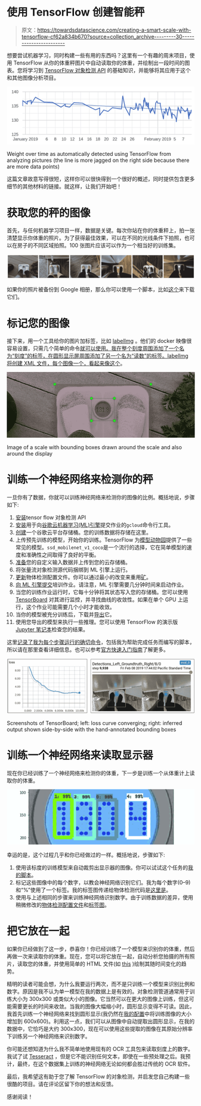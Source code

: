 # 使用 TensorFlow 创建智能秤

> 原文：<https://towardsdatascience.com/creating-a-smart-scale-with-tensorflow-cf62a834b670?source=collection_archive---------30----------------------->

想要尝试机器学习，同时构建一些有用的东西吗？这里有一个有趣的周末项目，使用 TensorFlow 从你的体重秤图片中自动读取你的体重，并绘制出一段时间的图表。您将学习到 [TensorFlow 对象检测 API](https://github.com/tensorflow/models/tree/master/research/object_detection) 的基础知识，并能够将其应用于这个和其他图像分析项目。

![](img/26aa95f8c773ae950c6b7030dd8633b8.png)

Weight over time as automatically detected using TensorFlow from analyzing pictures (the line is more jagged on the right side because there are more data points)

这篇文章故意写得很短，这样你可以很快得到一个很好的概述，同时提供包含更多细节的其他材料的链接。就这样，让我们开始吧！

# 获取您的秤的图像

首先，与任何机器学习项目一样，数据是关键。每次你站在你的体重秤上，拍一张清楚显示你体重的照片。为了获得最佳效果，可以在不同的光线条件下拍照，也可以在房子的不同区域拍照。100 张图片应该可以作为一个相当好的训练集。

![](img/486e38a66bfad75ae73008fb7b582527.png)

如果你的照片被备份到 Google 相册，那么你可以使用一个脚本，比如[这个](https://github.com/xiaowen/weightcheck/blob/master/scale/dlphotos.py)来下载它们。

# 标记您的图像

接下来，用一个工具给你的图片加标签，比如 [labelImg](https://github.com/tzutalin/labelImg) 。他们的 docker 映像很容易设置，只需几个简单的命令[就可以使用。我在整个刻度周围添加了一个名为“刻度”的标签，在圆形显示屏周围添加了另一个名为“读数”的标签。labelImg 将创建 XML 文件，每个图像一个，看起来像](https://github.com/xiaowen/weightcheck/blob/master/labelImg.sh)[这个](https://gist.github.com/xiaowen/6d9bcfa802668d6b0daf0d83d33eb6d6)。

![](img/38732f25eccd14c277e3e69aec3aae5a.png)

Image of a scale with bounding boxes drawn around the scale and also around the display

# 训练一个神经网络来检测你的秤

一旦你有了数据，你就可以训练神经网络来检测你的图像的比例。概括地说，步骤如下:

1.  [安装](https://github.com/tensorflow/models/blob/master/research/object_detection/g3doc/installation.md)tensor flow 对象检测 API
2.  [安装](https://cloud.google.com/sdk/install)用于向[谷歌云机器学习(ML)引擎](https://cloud.google.com/ml-engine/)提交作业的`gcloud`命令行工具。
3.  [创建](https://cloud.google.com/storage/docs/creating-buckets)一个谷歌云平台存储桶。您的训练数据将存储在这里。
4.  上传预先训练的模型，开始你的训练。TensorFlow 为[模型动物园](https://github.com/tensorflow/models/blob/master/research/object_detection/g3doc/detection_model_zoo.md)提供了一些常见的模型。`ssd_mobilenet_v1_coco`是一个流行的选择，它在简单模型的速度和准确性之间取得了良好的平衡。
5.  [准备](https://github.com/tensorflow/models/blob/master/research/object_detection/g3doc/preparing_inputs.md)您的自定义输入数据并上传到您的云存储桶。
6.  将张量流对象检测源代码捆绑到 ML 引擎上运行。
7.  [更新](https://github.com/tensorflow/models/blob/master/research/object_detection/g3doc/configuring_jobs.md)物体检测配置文件。你可以通过最小的改变来重用[矿](https://github.com/xiaowen/weightcheck/blob/master/scale/objdetect.config)。
8.  [向 ML 引擎提交](https://github.com/tensorflow/models/blob/master/research/object_detection/g3doc/running_on_cloud.md)培训作业。请注意，ML 引擎需要几分钟时间来启动作业。
9.  当您的训练作业运行时，它每十分钟将其状态写入您的存储桶。您可以使用 [TensorBoard](https://www.tensorflow.org/guide/summaries_and_tensorboard) 对其进行监控，并寻找曲线的收敛性。如果在单个 GPU 上运行，这个作业可能需要几个小时才能收敛。
10.  当你的模型被充分训练后，下载并[导出](https://github.com/tensorflow/models/blob/master/research/object_detection/g3doc/exporting_models.md)它。
11.  使用您导出的模型来执行一些推理。您可以使用 TensorFlow 的演示版 [Jupyter 笔记本](https://github.com/tensorflow/models/blob/master/research/object_detection/object_detection_tutorial.ipynb)检查您的结果。

这里[记录了我为每个步骤运行的确切命令](https://github.com/xiaowen/weightcheck/blob/master/setup.sh)，包括我为帮助完成任务而编写的脚本，所以请在那里查看详细信息。也可以参考[官方快速入门指南](https://github.com/tensorflow/models/blob/master/research/object_detection/g3doc/running_pets.md)了解更多。

![](img/40916a656136d1c9b35f1972cfea54ba.png)

Screenshots of TensorBoard; left: loss curve converging; right: inferred output shown side-by-side with the hand-annotated bounding boxes

# 训练一个神经网络来读取显示器

现在你已经训练了一个神经网络来检测你的体重，下一步是训练一个从体重计上读取你的体重。

![](img/2ff3bdbecb65aa4e8b3334bcf76cc23a.png)

幸运的是，这个过程几乎和你已经做过的一样。概括地说，步骤如下:

1.  使用该标度的训练模型来自动裁剪出显示器的图像。你可以试试这个任务的[我的脚本](https://github.com/xiaowen/weightcheck/blob/master/scale2reading.py)。
2.  标记这些图像中的每个数字，以教会神经网络识别它们。我为每个数字(0–9)和“%”使用了一个标签。我的标签图传递给物体检测代码是[这里是](https://github.com/xiaowen/weightcheck/blob/master/reading/labels.pbtxt)。
3.  使用与上述相同的步骤来训练神经网络识别数字。由于训练数据的差异，使用稍微修改的[物体检测配置文件](https://github.com/xiaowen/weightcheck/blob/master/reading/pipeline.config)和[标签图](https://github.com/xiaowen/weightcheck/blob/master/reading/labels.pbtxt)。

# 把它放在一起

如果你已经做到了这一步，恭喜你！你已经训练了一个模型来识别你的体重，然后再做一次来读取你的体重。现在，您可以将它放在一起，自动分析您拍摄的所有照片，读取您的体重，并使用简单的 HTML 文件(如 [this](https://github.com/xiaowen/weightcheck/blob/master/reading/viz.html) )绘制其随时间变化的趋势。

精明的读者可能会想，为什么我要运行两次，而不是只训练一个模型来识别比例和数字。原因是我不认为单一模型在我的数据上是有效的。对象检测管道通常用于训练大小为 300x300 或类似大小的图像。它当然可以在更大的图像上训练，但这可能需要更长的时间来收敛。当我的图像大幅缩小时，圆形显示变得不可读。因此，我首先训练一个神经网络来找到圆形显示(我仍然在[我的配置](https://github.com/xiaowen/weightcheck/blob/master/scale/pipeline.config)中将训练图像的大小增加到 600x600)。利用这一点，我们可以从图像中自动提取出圆形显示，在我的数据中，它恰巧是大约 300x300，现在可以使用这些提取的图像在其原始分辨率下训练另一个神经网络来识别数字。

你可能还想知道为什么我不简单地使用现有的 OCR 工具包来读取刻度上的数字。我试了试 [Tesseract](https://en.wikipedia.org/wiki/Tesseract_(software)) ，但是它不能识别任何文本，即使在一些预处理之后。我预计，最终，在这个数据集上训练的神经网络无论如何都会胜过传统的 OCR 软件。

最后，我希望这有助于您了解 TensorFlow 的对象检测，并启发您自己构建一些很酷的项目。请在评论区留下你的想法和反馈。

感谢阅读！